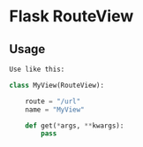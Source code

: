 # Flask RouteView

## Usage

```py
Use like this:

class MyView(RouteView):

    route = "/url"
    name = "MyView"

    def get(*args, **kwargs):
        pass
```